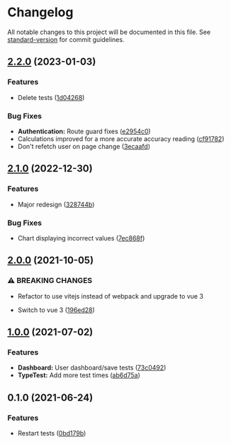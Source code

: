 # Changelog

All notable changes to this project will be documented in this file. See [standard-version](https://github.com/conventional-changelog/standard-version) for commit guidelines.

## [2.2.0](https://github.com/ntenebruso/TypeTest/compare/v2.1.0...v2.2.0) (2023-01-03)


### Features

* Delete tests ([1d04268](https://github.com/ntenebruso/TypeTest/commit/1d042686894629501ba7615349f919d67b94a13f))


### Bug Fixes

* **Authentication:** Route guard fixes ([e2954c0](https://github.com/ntenebruso/TypeTest/commit/e2954c0642a17cdda123d117b40a30332c03d03e))
* Calculations improved for a more accurate accuracy reading ([cf91782](https://github.com/ntenebruso/TypeTest/commit/cf917823c4a97c7ad0e22ae65746650eabae5f08))
* Don't refetch user on page change ([3ecaafd](https://github.com/ntenebruso/TypeTest/commit/3ecaafda54e22c25c8d0ef8c8d352a6a45f80a8f))

## [2.1.0](https://github.com/ntenebruso/TypeTest/compare/v2.0.0...v2.1.0) (2022-12-30)


### Features

* Major redesign ([328744b](https://github.com/ntenebruso/TypeTest/commit/328744b428f84df4a702b67b37ae5d8b35e46c00))


### Bug Fixes

* Chart displaying incorrect values ([7ec868f](https://github.com/ntenebruso/TypeTest/commit/7ec868fb772635e3be4dc74ffa89e175cd87eb43))

## [2.0.0](https://github.com/ntenebruso/TypeTest/compare/v1.0.0...v2.0.0) (2021-10-05)


### ⚠ BREAKING CHANGES

* Refactor to use vitejs instead of webpack and upgrade to vue 3

* Switch to vue 3 ([196ed28](https://github.com/ntenebruso/TypeTest/commit/196ed283a9373cb29bb70eb23524eb157550e73d))

## [1.0.0](https://github.com/ntenebruso/TypeTest/compare/v0.1.0...v1.0.0) (2021-07-02)


### Features

* **Dashboard:** User dashboard/save tests ([73c0492](https://github.com/ntenebruso/TypeTest/commit/73c04929009744bb9b5b5392b8c37c90add6f2d1))
* **TypeTest:** Add more test times ([ab6d75a](https://github.com/ntenebruso/TypeTest/commit/ab6d75a005bf283787938e8000bc7d46819a603c))

## 0.1.0 (2021-06-24)


### Features

* Restart tests ([0bd179b](https://github.com/ntenebruso/TypeTest/commit/0bd179b2a9b85318d7f357beb9651c4f31cf53ba))
